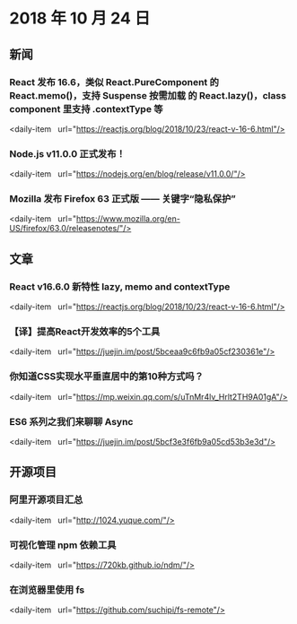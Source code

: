 # 2018 年 10 月 24 日

## 新闻

### React 发布 16.6，类似 React.PureComponent 的 React.memo()，支持 Suspense 按需加载 的 React.lazy()，class component 里支持 .contextType 等

<daily-item
  url="https://reactjs.org/blog/2018/10/23/react-v-16-6.html"/>

### Node.js v11.0.0 正式发布！

<daily-item
  url="https://nodejs.org/en/blog/release/v11.0.0/"/>

### Mozilla 发布 Firefox 63 正式版 —— 关键字“隐私保护”

<daily-item
  url="https://www.mozilla.org/en-US/firefox/63.0/releasenotes/"/>

## 文章

### React v16.6.0 新特性 lazy, memo and contextType

<daily-item
  url="https://reactjs.org/blog/2018/10/23/react-v-16-6.html"/>

### 【译】提高React开发效率的5个工具

<daily-item
  url="https://juejin.im/post/5bceaa9c6fb9a05cf230361e"/>

### 你知道CSS实现水平垂直居中的第10种方式吗？

<daily-item
  url="https://mp.weixin.qq.com/s/uTnMr4lv_Hrlt2TH9A01gA"/>

### ES6 系列之我们来聊聊 Async

<daily-item
  url="https://juejin.im/post/5bcf3e3f6fb9a05cd53b3e3d"/>

## 开源项目

### 阿里开源项目汇总

<daily-item
  url="http://1024.yuque.com/"/>

### 可视化管理 npm 依赖工具

<daily-item
  url="https://720kb.github.io/ndm/"/>

### 在浏览器里使用 fs

<daily-item
  url="https://github.com/suchipi/fs-remote"/>
